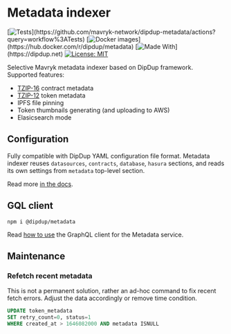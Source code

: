 # Metadata indexer

[![Tests](https://github.com/mavryk-network/dipdup-metadata/workflows/Tests/badge.svg?)](https://github.com/mavryk-network/dipdup-metadata/actions?query=workflow%3ATests)
[![Docker images](https://github.com/mavryk-network/dipdup-metadata/workflows/Release/badge.svg?)](https://hub.docker.com/r/dipdup/metadata)
[![Made With](https://img.shields.io/badge/made%20with-dipdup-blue.svg?)](https://dipdup.net)
[![License: MIT](https://img.shields.io/badge/License-MIT-yellow.svg)](https://opensource.org/licenses/MIT)

Selective Mavryk metadata indexer based on DipDup framework.  
Supported features:
- [TZIP-16](https://gitlab.com/tzip/tzip/-/blob/master/proposals/tzip-16/tzip-16.md) contract metadata
- [TZIP-12](https://gitlab.com/tezos/tzip/-/blob/master/proposals/tzip-12/tzip-12.md#token-metadata) token metadata
- IPFS file pinning
- Token thumbnails generating (and uploading to AWS)
- Elasicsearch mode

## Configuration

Fully compatible with DipDup YAML configuration file format.
Metadata indexer reuses `datasources`, `contracts`, `database`, `hasura` sections, and reads its own settings from `metadata` top-level section.

Read more [in the docs](https://docs.dipdup.net/plugins/metadata).

## GQL client

```
npm i @dipdup/metadata
```

Read [how to use](./build/client/README.md) the GraphQL client for the Metadata service.

## Maintenance

### Refetch recent metadata

This is not a permanent solution, rather an ad-hoc command to fix recent fetch errors. Adjust the data accordingly or remove time condition.
```sql
UPDATE token_metadata
SET retry_count=0, status=1
WHERE created_at > 1646082000 AND metadata ISNULL
```
